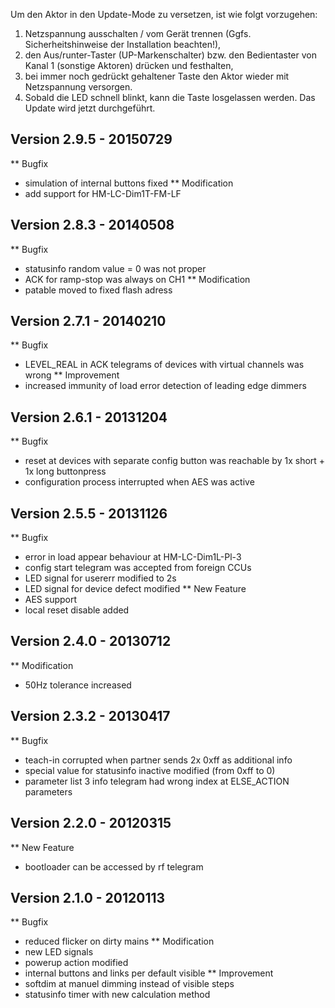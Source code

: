 Um den Aktor in den Update-Mode zu versetzen, ist wie folgt vorzugehen:
1. Netzspannung ausschalten / vom Gerät trennen (Ggfs. Sicherheitshinweise der Installation beachten!),
2. den Aus/runter-Taster (UP-Markenschalter) bzw. den Bedientaster von Kanal 1 (sonstige Aktoren) drücken und festhalten,
3. bei immer noch gedrückt gehaltener Taste den Aktor wieder mit Netzspannung versorgen.
4. Sobald die LED schnell blinkt, kann die Taste losgelassen werden. Das Update wird jetzt durchgeführt.

Version 2.9.5 - 20150729
--------------------------------------------------------------
** Bugfix
   * simulation of internal buttons fixed
** Modification
   * add support for HM-LC-Dim1T-FM-LF
   

Version 2.8.3 - 20140508
--------------------------------------------------------------
** Bugfix
   * statusinfo random value = 0 was not proper
   * ACK for ramp-stop was always on CH1
** Modification
   * patable moved to fixed flash adress
   
   
Version 2.7.1 - 20140210
--------------------------------------------------------------
** Bugfix
   * LEVEL_REAL in ACK telegrams of devices with virtual channels was wrong
** Improvement
   * increased immunity of load error detection of leading edge dimmers


Version 2.6.1 - 20131204
--------------------------------------------------------------
** Bugfix
   * reset at devices with separate config button was reachable by 1x short + 1x long buttonpress
   * configuration process interrupted when AES was active
      
   
Version 2.5.5 - 20131126
--------------------------------------------------------------
** Bugfix
   * error in load appear behaviour at HM-LC-Dim1L-Pl-3
   * config start telegram was accepted from foreign CCUs
   * LED signal for usererr modified to 2s
   * LED signal for device defect modified
** New Feature
   * AES support
   * local reset disable added
   

Version 2.4.0 - 20130712
--------------------------------------------------------------
** Modification
   * 50Hz tolerance increased


Version 2.3.2 - 20130417
--------------------------------------------------------------
** Bugfix
   * teach-in corrupted when partner sends 2x 0xff as additional info
   * special value for statusinfo inactive modified (from 0xff to 0)
   * parameter list 3 info telegram had wrong index at ELSE_ACTION parameters


Version 2.2.0 - 20120315
--------------------------------------------------------------
** New Feature
   * bootloader can be accessed by rf telegram
   

Version 2.1.0 - 20120113
--------------------------------------------------------------
** Bugfix
   * reduced flicker on dirty mains
** Modification
   * new LED signals
   * powerup action modified
   * internal buttons and links per default visible
** Improvement
   * softdim at manuel dimming instead of visible steps
   * statusinfo timer with new calculation method 